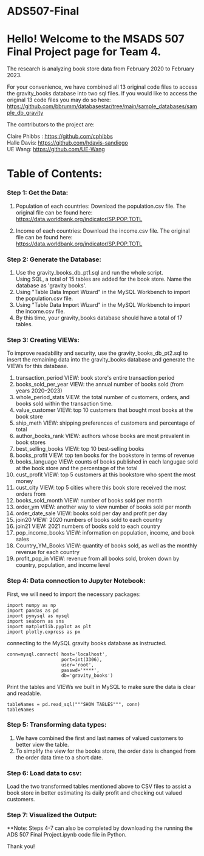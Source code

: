 # ADS507-Final

# Hello! Welcome to the MSADS 507 Final Project page for Team 4.

The research is analyzing book store data from February 2020 to February 2023. 

For your convenience, we have combined all 13 original code files to access the gravity_books database into two sql files. If you would like to access the original 13 code files you may do so here: https://github.com/bbrumm/databasestar/tree/main/sample_databases/sample_db_gravity 

The contributors to the project are: 

Claire Phibbs : https://github.com/cphibbs \
Halle Davis: https://github.com/hdavis-sandiego \
UE Wang: https://github.com/UE-Wang 

# Table of Contents:
### Step 1: Get the Data:

1. Population of each countries: Download the population.csv file. The original file can be found here: https://data.worldbank.org/indicator/SP.POP.TOTL

2. Income of each countries: Download the income.csv file. The original file can be found here: https://data.worldbank.org/indicator/SP.POP.TOTL

### Step 2: Generate the Database:

1. Use the gravity_books_db_pt1.sql and run the whole script.\
Using SQL, a total of 15 tables are added for the book store. Name the database as 'gravity books'. 
2. Using "Table Data Import Wizard" in the MySQL Workbench to import the population.csv file. 
3. Using "Table Data Import Wizard" in the MySQL Workbench to import the income.csv file. 
4. By this time, your gravity_books database should have a total of 17 tables.

### Step 3: Creating VIEWs:
To improve readability and security, use the gravity_books_db_pt2.sql to insert the remaining data into the gravity_books database and generate the VIEWs for this database.

1. transaction_period VIEW: book store's entire transaction period
2. books_sold_per_year VIEW: the annual number of books sold (from years 2020–2023)
3. whole_period_stats VIEW: the total number of customers, orders, and books sold within the transaction time.
4. value_customer VIEW: top 10 customers that bought most books at the book store
5. ship_meth VIEW: shipping preferences of customers and percentage of total
6. author_books_rank VIEW: authors whose books are most prevalent in book stores
7. best_selling_books VIEW: top 10 best-selling books
8. books_profit VIEW: top ten books for the bookstore in terms of revenue
9. books_language VIEW: counts of books published in each langugae sold at the book store and the percentage of the total 
10. cust_profit VIEW: top 5 customers at this bookstore who spent the most money
11. cust_city VIEW: top 5 cities where this book store received the most orders from
12. books_sold_month VIEW: number of books sold per month
13. order_ym VIEW: another way to view number of books sold per month
14. order_date_sale VIEW: books sold per day and profit per day
15. join20 VIEW: 2020 numbers of books sold to each country
16. join21 VIEW: 2021 numbers of books sold to each country
17. pop_income_books VIEW: information on population, income, and book sales
18. Country_YM_Books VIEW: quantity of books sold, as well as the monthly revenue for each country
19. profit_pop_in VIEW: revenue from all books sold, broken down by country, population, and income level

### Step 4: Data connection to Jupyter Notebook:

First, we will need to import the necessary packages:

```
import numpy as np
import pandas as pd
import pymysql as mysql
import seaborn as sns
import matplotlib.pyplot as plt 
import plotly.express as px
```

connecting to the MySQL gravity books database as instructed.
```
conn=mysql.connect( host='localhost',
                    port=int(3306),
                    user='root',
                    passwd='****',
                    db='gravity_books')
```

Print the tables and VIEWs we built in MySQL to make sure the data is clear and readable.
```
tableNames = pd.read_sql("""SHOW TABLES""", conn) 
tableNames
```

### Step 5: Transforming data types:

1. We have combined the first and last names of valued customers to better view the table.
2. To simplify the view for the books store, the order date is changed from the order data time to a short date.

### Step 6: Load data to csv:

Load the two transformed tables mentioned above to CSV files to assist a book store in better estimating its daily profit and checking out valued customers.

### Step 7: Visualized the Output:

**Note: Steps 4-7 can also be completed by downloading the running the ADS 507 Final Project.ipynb code file in Python.






























Thank you! 
